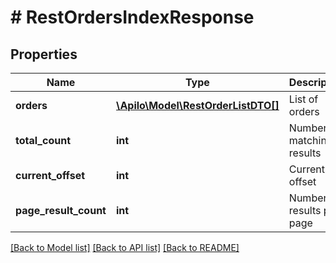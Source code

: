 # # RestOrdersIndexResponse

## Properties

Name | Type | Description | Notes
------------ | ------------- | ------------- | -------------
**orders** | [**\Apilo\Model\RestOrderListDTO[]**](RestOrderListDTO.md) | List of orders | [optional]
**total_count** | **int** | Number of matching results | [optional]
**current_offset** | **int** | Current list offset | [optional]
**page_result_count** | **int** | Number of results per page | [optional]

[[Back to Model list]](../../README.md#models) [[Back to API list]](../../README.md#endpoints) [[Back to README]](../../README.md)
